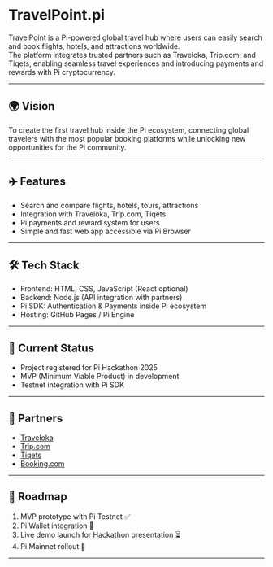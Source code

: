 # TravelPoint.pi

TravelPoint is a Pi-powered global travel hub where users can easily search and book flights, hotels, and attractions worldwide.  
The platform integrates trusted partners such as Traveloka, Trip.com, and Tiqets, enabling seamless travel experiences and introducing payments and rewards with Pi cryptocurrency.

---

## 🌍 Vision
To create the first travel hub inside the Pi ecosystem, connecting global travelers with the most popular booking platforms while unlocking new opportunities for the Pi community.

---

## ✈️ Features
- Search and compare flights, hotels, tours, attractions  
- Integration with Traveloka, Trip.com, Tiqets  
- Pi payments and reward system for users  
- Simple and fast web app accessible via Pi Browser  

---

## 🛠️ Tech Stack
- Frontend: HTML, CSS, JavaScript (React optional)  
- Backend: Node.js (API integration with partners)  
- Pi SDK: Authentication & Payments inside Pi ecosystem  
- Hosting: GitHub Pages / Pi Engine  

---

## 🚀 Current Status
- Project registered for Pi Hackathon 2025  
- MVP (Minimum Viable Product) in development  
- Testnet integration with Pi SDK  

---

## 🤝 Partners
- [Traveloka](https://www.traveloka.com)  
- [Trip.com](https://www.trip.com)  
- [Tiqets](https://www.tiqets.com)  
- [Booking.com](https://www.booking.com)  
---

## 📅 Roadmap
1. MVP prototype with Pi Testnet ✅  
2. Pi Wallet integration 🔄  
3. Live demo launch for Hackathon presentation ⏳  
4. Pi Mainnet rollout 🚀  

---

